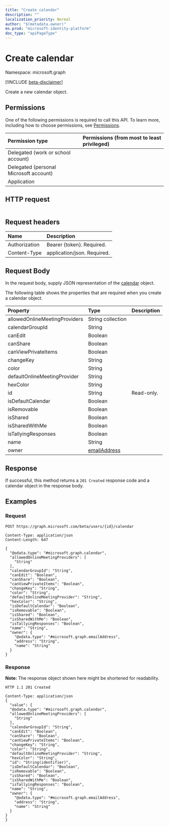 ```yaml
---
title: "Create calendar"
description: ""
localization_priority: Normal
author: "$(metadata.owner)"
ms.prod: "microsoft-identity-platform"
doc_type: "apiPageType"
---
```


# Create calendar

Namespace: microsoft.graph

[!INCLUDE [beta-disclaimer](../../includes/beta-disclaimer.md)]

Create a new calendar object.

## Permissions

One of the following permissions is required to call this API. To learn more, including how to choose permissions, see [Permissions](/graph/permissions-reference).

| Permission type                        | Permissions (from most to least privileged) |
| :------------------------------------- | :------------------------------------------ |
| Delegated (work or school account)     |                                             |
| Delegated (personal Microsoft account) |                                             |
| Application                            |                                             |

## HTTP request

<!-- {
  "blockType": "ignored"
}
-->

```http

```

## Request headers

| Name          | Description                 |
| :------------ | :-------------------------- |
| Authorization | Bearer {token}. Required.   |
| Content-Type  | application/json. Required. |

## Request Body

In the request body, supply JSON representation of the [calendar](../resources/-calendar.md) object.

<!-- Actions and Functions -->

<!-- CRUD Methods -->

The following table shows the properties that are required when you create a calendar object.

| Property                      | Type                                         | Description |
| :---------------------------- | :------------------------------------------- | :---------- |
| allowedOnlineMeetingProviders | String collection                            |             |
| calendarGroupId               | String                                       |             |
| canEdit                       | Boolean                                      |             |
| canShare                      | Boolean                                      |             |
| canViewPrivateItems           | Boolean                                      |             |
| changeKey                     | String                                       |             |
| color                         | String                                       |             |
| defaultOnlineMeetingProvider  | String                                       |             |
| hexColor                      | String                                       |             |
| id                            | String                                       | Read-only.  |
| isDefaultCalendar             | Boolean                                      |             |
| isRemovable                   | Boolean                                      |             |
| isShared                      | Boolean                                      |             |
| isSharedWithMe                | Boolean                                      |             |
| isTallyingResponses           | Boolean                                      |             |
| name                          | String                                       |             |
| owner                         | [emailAddress](../resources/emailaddress.md) |             |

## Response

If successful, this method returns a `201 Created` response code and a calendar object in the response body.

## Examples

### Request

<!-- {
  "blockType": "request",
  "name": "create_calendar"
}
-->

```http
POST https://graph.microsoft.com/beta/users/{id}/calendar

Content-Type: application/json
Content-Length: 647

{
  "@odata.type": "#microsoft.graph.calendar",
  "allowedOnlineMeetingProviders": [
    "String"
  ],
  "calendarGroupId": "String",
  "canEdit": "Boolean",
  "canShare": "Boolean",
  "canViewPrivateItems": "Boolean",
  "changeKey": "String",
  "color": "String",
  "defaultOnlineMeetingProvider": "String",
  "hexColor": "String",
  "isDefaultCalendar": "Boolean",
  "isRemovable": "Boolean",
  "isShared": "Boolean",
  "isSharedWithMe": "Boolean",
  "isTallyingResponses": "Boolean",
  "name": "String",
  "owner": {
    "@odata.type": "#microsoft.graph.emailAddress",
    "address": "String",
    "name": "String"
  }
}

```

### Response

**Note:** The response object shown here might be shortened for readability.

<!-- {
  "blockType": "response",
  "truncated": true,
  "@odata.type": "Microsoft.OutlookServices.calendar"
}
-->

```http
HTTP 1.1 201 Created

Content-Type: application/json
{
  "value": {
  "@odata.type": "#microsoft.graph.calendar",
  "allowedOnlineMeetingProviders": [
    "String"
  ],
  "calendarGroupId": "String",
  "canEdit": "Boolean",
  "canShare": "Boolean",
  "canViewPrivateItems": "Boolean",
  "changeKey": "String",
  "color": "String",
  "defaultOnlineMeetingProvider": "String",
  "hexColor": "String",
  "id": "String(identifier)",
  "isDefaultCalendar": "Boolean",
  "isRemovable": "Boolean",
  "isShared": "Boolean",
  "isSharedWithMe": "Boolean",
  "isTallyingResponses": "Boolean",
  "name": "String",
  "owner": {
    "@odata.type": "#microsoft.graph.emailAddress",
    "address": "String",
    "name": "String"
  }
}
}

```
